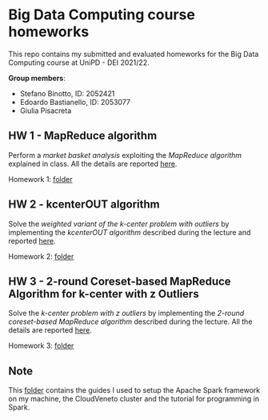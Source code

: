 # Big Data Computing course homeworks

This repo contains my submitted and evaluated homeworks for the Big Data Computing course at UniPD - DEI 2021/22.

**Group members**:

- Stefano Binotto, ID: 2052421
- Edoardo Bastianello, ID: 2053077
- Giulia Pisacreta

## HW 1 - MapReduce algorithm
Perform a *market basket analysis* exploiting the *MapReduce algorithm* explained in class.  All the details are reported
[here](https://github.com/stefanobinotto/Big-Data-Computing-course/blob/main/Homework%201/PresentationHW1.pdf). 

Homework 1: [folder](https://github.com/stefanobinotto/Big-Data-Computing-course/tree/main/Homework%201)

## HW 2 - kcenterOUT algorithm
Solve the *weighted variant of the k-center problem with outliers* by implementing the *kcenterOUT algorithm* described during the lecture and reported
[here](https://github.com/stefanobinotto/Big-Data-Computing-course/blob/main/Homework%202/PresentationHW2.pdf). 

Homework 2: [folder](https://github.com/stefanobinotto/Big-Data-Computing-course/tree/main/Homework%202)

## HW 3 - 2-round Coreset-based MapReduce Algorithm for k-center with z Outliers
Solve the *k-center problem with z outliers* by implementing the *2-round coreset-based MapReduce algorithm* described during the lecture. All the details are reported
[here](https://github.com/stefanobinotto/Big-Data-Computing-course/blob/main/Homework%203/PresentationHW3.pdf). 

Homework 3: [folder](https://github.com/stefanobinotto/Big-Data-Computing-course/tree/main/Homework%203)

## Note
This [folder](https://github.com/stefanobinotto/Big-Data-Computing-course/tree/main/Spark%20Guide) contains the guides I used to setup the Apache Spark framework on my machine, the CloudVeneto cluster and the tutorial for programming in Spark.
